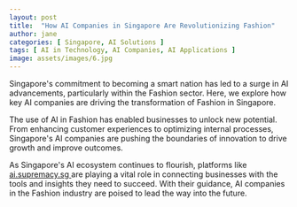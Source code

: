 ```yaml
---
layout: post
title:  "How AI Companies in Singapore Are Revolutionizing Fashion"
author: jane
categories: [ Singapore, AI Solutions ]
tags: [ AI in Technology, AI Companies, AI Applications ]
image: assets/images/6.jpg
---
```


Singapore's commitment to becoming a smart nation has led to a surge in AI advancements, particularly within the Fashion sector. Here, we explore how key AI companies are driving the transformation of Fashion in Singapore.

The use of AI in Fashion has enabled businesses to unlock new potential. From enhancing customer experiences to optimizing internal processes, Singapore's AI companies are pushing the boundaries of innovation to drive growth and improve outcomes.

As Singapore's AI ecosystem continues to flourish, platforms like <a href="https://ai.supremacy.sg" target="_blank"> ai.supremacy.sg </a> are playing a vital role in connecting businesses with the tools and insights they need to succeed. With their guidance, AI companies in the Fashion industry are poised to lead the way into the future.

